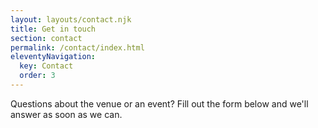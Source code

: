 ```yaml
---
layout: layouts/contact.njk
title: Get in touch
section: contact
permalink: /contact/index.html
eleventyNavigation:
  key: Contact
  order: 3
---
```


Questions about the venue or an event? Fill out the form below and we'll answer as soon as we can.
